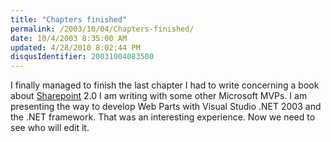 ```yaml
---
title: "Chapters finished"
permalink: /2003/10/04/Chapters-finished/
date: 10/4/2003 8:35:00 AM
updated: 4/28/2010 8:02:44 PM
disqusIdentifier: 20031004083500
---
```

I finally managed to finish the last chapter I had to write concerning a book about [Sharepoint](http://www.microsoft.com/sharepoint) 2.0 I am writing with some other Microsoft MVPs. I am presenting the way to develop Web Parts with Visual Studio .NET 2003 and the .NET framework. That was an interesting experience. Now we need to see who will edit it.
